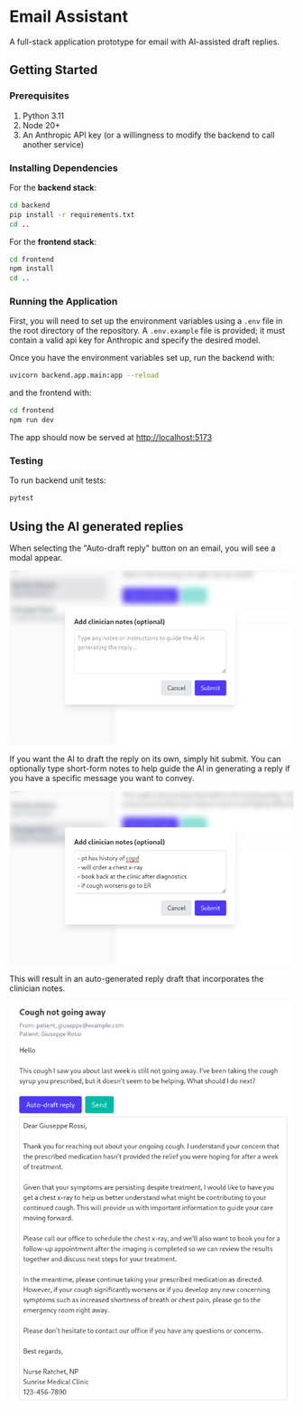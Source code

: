 # Email Assistant

A full-stack application prototype for email with AI-assisted draft replies.

## Getting Started

### Prerequisites
1. Python 3.11
2. Node 20+
3. An Anthropic API key (or a willingness to modify the backend to call another service)

### Installing Dependencies

For the **backend stack**:
```bash
cd backend
pip install -r requirements.txt
cd ..
```

For the **frontend stack**:
```bash
cd frontend
npm install
cd ..
```

### Running the Application

First, you will need to set up the environment variables using a `.env` file in the root directory of the repository. A `.env.example` file is provided; it must contain a valid api key for Anthropic and specify the desired model.

Once you have the environment variables set up, run the backend with:
```bash
uvicorn backend.app.main:app --reload
```

and the frontend with:
```bash
cd frontend
npm run dev
```

The app should now be served at [http://localhost:5173](http://localhost:5173)

### Testing

To run backend unit tests:
```bash
pytest
```

## Using the AI generated replies

When selecting the "Auto-draft reply" button on an email, you will see a modal appear. 

![Clinician notes modal](img/clinician_notes.png)

If you want the AI to draft the reply on its own, simply hit submit. You can optionally type short-form notes to help guide the AI in generating a reply if you have a specific message you want to convey.

![Clinician notes for a patient with persistent cough](img/notes_filled.png)

This will result in an auto-generated reply draft that incorporates the clinician notes.

![Draft reply made using clinician notes](img/draft_email.png)
